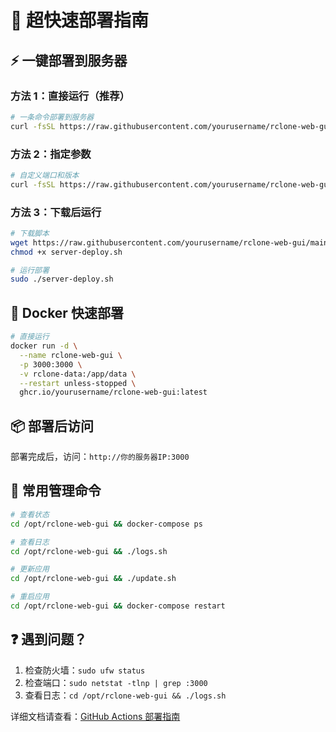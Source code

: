 # 🚀 超快速部署指南

## ⚡ 一键部署到服务器

### 方法 1：直接运行（推荐）

```bash
# 一条命令部署到服务器
curl -fsSL https://raw.githubusercontent.com/yourusername/rclone-web-gui/main/scripts/server-deploy.sh | sudo bash
```

### 方法 2：指定参数

```bash
# 自定义端口和版本
curl -fsSL https://raw.githubusercontent.com/yourusername/rclone-web-gui/main/scripts/server-deploy.sh | sudo bash -s -- --port 8080 --tag v1.0.0
```

### 方法 3：下载后运行

```bash
# 下载脚本
wget https://raw.githubusercontent.com/yourusername/rclone-web-gui/main/scripts/server-deploy.sh
chmod +x server-deploy.sh

# 运行部署
sudo ./server-deploy.sh
```

## 🐳 Docker 快速部署

```bash
# 直接运行
docker run -d \
  --name rclone-web-gui \
  -p 3000:3000 \
  -v rclone-data:/app/data \
  --restart unless-stopped \
  ghcr.io/yourusername/rclone-web-gui:latest
```

## 📦 部署后访问

部署完成后，访问：`http://你的服务器IP:3000`

## 🔧 常用管理命令

```bash
# 查看状态
cd /opt/rclone-web-gui && docker-compose ps

# 查看日志
cd /opt/rclone-web-gui && ./logs.sh

# 更新应用
cd /opt/rclone-web-gui && ./update.sh

# 重启应用
cd /opt/rclone-web-gui && docker-compose restart
```

## ❓ 遇到问题？

1. 检查防火墙：`sudo ufw status`
2. 检查端口：`sudo netstat -tlnp | grep :3000`
3. 查看日志：`cd /opt/rclone-web-gui && ./logs.sh`

详细文档请查看：[GitHub Actions 部署指南](./GITHUB_DEPLOYMENT.md)